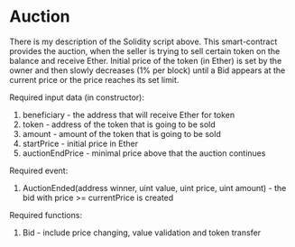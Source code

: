 # Auction

There is my description of the Solidity script above.
This smart-contract provides the auction, when the seller is trying to sell certain token on the balance and receive Ether. Initial price of the token (in Ether) is set by the owner and then slowly decreases (1% per block) until a Bid appears at the current price or the price reaches its set limit.

Required input data (in constructor):
1) beneficiary - the address that will receive Ether for token
2) token - address of the token that is going to be sold
3) amount - amount of the token that is going to be sold
3) startPrice - initial price in Ether
4) auctionEndPrice - minimal price above that the auction continues

Required event:
1) AuctionEnded(address winner, uint value, uint price, uint amount) - the bid with price >= currentPrice is created

Required functions:
1) Bid - include price changing, value validation and token transfer
